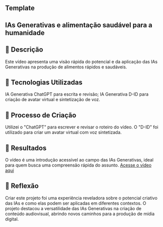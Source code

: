 ## Template

## IAs Generativas e alimentação saudável para a humanidade

## 📒 Descrição

Este vídeo apresenta uma visão rápida do potencial e da aplicação das IAs Generativas na produção de alimentos rápidos e saudáveis.

## 🤖 Tecnologias Utilizadas

IA Generativa ChatGPT para escrita e revisão;
IA Generativa D-ID para criação de avatar virtual e sintetização de voz.

## 🧐 Processo de Criação

Utilizei o "ChatGPT" para escrever e revisar o roteiro do vídeo. O "D-ID" foi utilizado para criar um avatar virtual com voz sintetizada. 

## 🚀 Resultados

O vídeo é uma introdução acessível ao campo das IAs Generativas, ideal para quem busca uma compreensão rápida do assunto.
[Acesse o vídeo aqui](https://studio.d-id.com/share?id=258186ced59deb76e404a142d10ee3ee&utm_source=copy "Acesse o video aqui")



## 💭 Reflexão

Criar este projeto foi uma experiência reveladora sobre o potencial criativo das IAs e como elas podem ser aplicadas em diferentes contextos.
O projeto destacou a versatilidade das IAs Generativas na criação de conteúdo audiovisual, abrindo novos caminhos para a produção de mídia digital.

